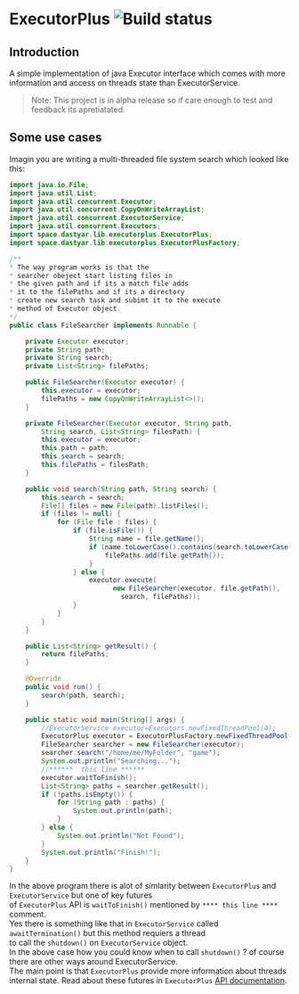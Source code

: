 # ExecutorPlus ![Build status](https://img.shields.io/teamcity/codebetter/bt428.svg)

## Introduction
A simple implementation of java Executor interface which comes with more information and access on threads state than ExecutorService.
> Note: This project is in alpha release so if care enough to test and feedback its apretiatated.

## Some use cases
Imagin you are writing a multi-threaded file system search which
looked like this:

```java
import java.io.File;
import java.util.List;
import java.util.concurrent.Executor;
import java.util.concurrent.CopyOnWriteArrayList;
import java.util.concurrent.ExecutorService;
import java.util.concurrent.Executors;
import space.dastyar.lib.executorplus.ExecutorPlus;
import space.dastyar.lib.executorplus.ExecutorPlusFactory;

/**
* The way program works is that the
* searcher obeject start listing files in
* the given path and if its a match file adds
* it to the filePaths and if its a directory
* create new search task and subimt it to the execute
* method of Executor object.
*/
public class FileSearcher implements Runnable {

    private Executor executor;
    private String path;
    private String search;
    private List<String> filePaths;

    public FileSearcher(Executor executor) {
        this.executor = executor;
        filePaths = new CopyOnWriteArrayList<>();
    }

    private FileSearcher(Executor executor, String path,
        String search, List<String> filesPath) {
        this.executor = executor;
        this.path = path;
        this.search = search;
        this.filePaths = filesPath;
    }

    public void search(String path, String search) {
        this.search = search;
        File[] files = new File(path).listFiles();
        if (files != null) {
            for (File file : files) {
                if (file.isFile()) {
                    String name = file.getName();
                    if (name.toLowerCase().contains(search.toLowerCase())) {
                        filePaths.add(file.getPath());
                    }
                } else {
                    executor.execute(
                          new FileSearcher(executor, file.getPath(),
                            search, filePaths));
                }
            }
        }
    }

    public List<String> getResult() {
        return filePaths;
    }

    @Override
    public void run() {
        search(path, search);
    }

    public static void main(String[] args) {
        //ExecutorService executor=Executors.newFixedThreadPool(4);
        ExecutorPlus executor = ExecutorPlusFactory.newFixedThreadPool(4);
        FileSearcher searcher = new FileSearcher(executor);
        searcher.search("/home/me/MyFolder", "game");
        System.out.println("Searching...");
        //******  this line ******
        executor.waitToFinish();
        List<String> paths = searcher.getResult();
        if (!paths.isEmpty()) {
            for (String path : paths) {
                System.out.println(path);
            }
        } else {
            System.out.println("Not Found");
        }
        System.out.println("Finish!");
    }
}

```
In the above program there is alot of simlarity between `ExecutorPlus` and `ExecutorService` but one of key futures <br/>of
`ExecutorPlus` API is `waitToFinish()` mentioned by `**** this line ****` comment.<br/>
Yes there is something like that in `ExecutorService` called `awaitTermination()` but this method requiers a thread<br/> to call the `shutdown()` on `ExecutorService` object.<br/> In the above case how you could know when to call `shutdown()` ? of course there are other ways around ExecutorService. <br/>
The main point is that `ExecutorPlus` provide more information about threads internal state.
Read about these futures in `ExecutorPlus` [API documentation](https://github.com/AlirezaDastyar/SubDomainMapper/blob/master/src/main/java/space/dastyar/lib/executorplus/ExecutorPlus.java).

